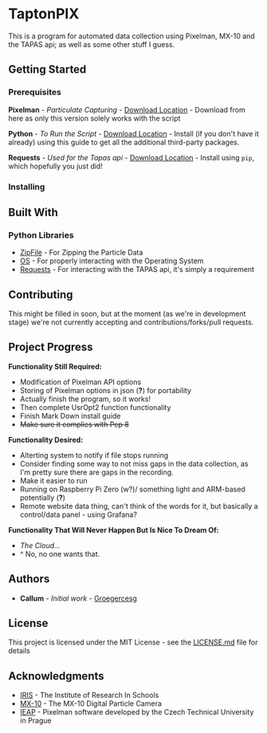 # TaptonPIX

This is a program for automated data collection using Pixelman, MX-10 and the TAPAS api; as well as some other stuff I guess.

## Getting Started

[//]: # (These instructions will get you a copy of the project up and running on your local machine for development and testing purposes. See deployment for notes on how to deploy the project on a live system.)

### Prerequisites

[//]: # (What things you need to install the software and how to install them```Give examples```)
**Pixelman** - *Particulate Capturing* - [Download Location](http://aladdin.utef.cvut.cz/ofat/others/Pixelman/Pixelman_download.html) - Download from here as only this version solely works with the script

**Python** - *To Run the Script* - [Download Location](http://docs.python-guide.org/en/latest/starting/install3/win/#install3-windows) - Install (if you don't have it already) using this guide to get all the additional third-party packages.

**Requests** - *Used for the Tapas api* - [Download Location](http://docs.python-requests.org/en/master/user/install/#install) - Install using `pip`, which hopefully you just did!



### Installing




[//]: # (A step by step series of examples that tell you have to get a development env runningSay what the step will be```Give the example```And repeat```until finished```End with an example of getting some data out of the system or using it for a little demo)

## Built With

### Python Libraries

* [ZipFile](https://docs.python.org/2/library/zipfile.html) - For Zipping the Particle Data
* [OS](https://docs.python.org/2/tutorial/stdlib.html) - For properly interacting with the Operating System
* [Requests](http://docs.python-requests.org/en/master/) - For interacting with the TAPAS api, it's simply a requirement

## Contributing

[//]: # (Please read CONTRIBUTING.mdhttps://gist.github.com/PurpleBooth/b24679402957c63ec426 for details on our code of conduct, and the process for submitting pull requests to us.)

This might be filled in soon, but at the moment (as we're in development stage) we're not currently accepting and contributions/forks/pull requests.

## Project Progress

**Functionality Still Required:**
* Modification of Pixelman API options
* Storing of Pixelman options in json (**?**) for portability
* Actually finish the program, so it works!
* Then complete UsrOpt2 function functionality
* Finish Mark Down install guide
* ~~Make sure it complies with Pep 8~~

**Functionality Desired:**
* Alterting system to notify if file stops running
* Consider finding some way to not miss gaps in the data collection, as I'm pretty sure there are gaps in the recording.
* Make it easier to run
* Running on Raspberry Pi Zero (w?)/ something light and ARM-based potentially (**?**)
* Remote website data thing, can't think of the words for it, but basically a control/data panel - using Grafana?

**Functionality That Will Never Happen But Is Nice To Dream Of:**
* *The Cloud...*
* ^ No, no one wants that.




[//]: # (We use SemVerhttp://semver.org/ for versioning. For the versions available, see the tags on this repositoryhttps://github.com/your/project/tags.)

## Authors

* **Callum** - *Initial work* - [Groegercesg](https://www.c-e.sg/)

[//]: # (See also the list of contributors https://github.com/your/project/contributors who participated in this project.)

## License

This project is licensed under the MIT License - see the [LICENSE.md](https://github.com/groegercesg/TaptonPIX/blob/master/LICENSE) file for details

## Acknowledgments

* [IRIS](http://www.researchinschools.org/) - The Institute of Research In Schools
* [MX-10](http://www.particlecamera.com/index.php) - The MX-10 Digital Particle Camera
* [IEAP](http://aladdin.utef.cvut.cz/ofat/others/Pixelman/index.html) - Pixelman software developed by the Czech Technical University in Prague
